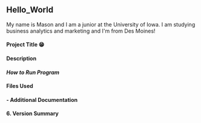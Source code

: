 ## Hello_World 

My name is Mason and I am a junior at the University of Iowa. I am studying business analytics and marketing and I'm from Des Moines!

#### Project **Title** 😁
#### Description
#### *How to Run Program*
#### Files Used
#### - Additional Documentation
#### 6. Version Summary

